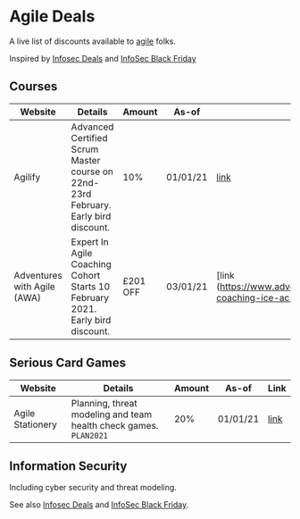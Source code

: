 # Agile Deals

A live list of discounts available to [agile](https://agilemanifesto.org/) folks.

Inspired by [Infosec Deals](https://github.com/instadoodledavid/Infosec-Deals-2020) and [InfoSec Black Friday](https://github.com/0x90n/InfoSec-Black-Friday)

## Courses

| Website | Details | Amount | As-of | Link |
| ------- | ------- | ---- | ----- | ---- |
| Agilify |Advanced Certified Scrum Master course on 22nd-23rd February. Early bird discount.  | 10% | 01/01/21 | [link](https://www.agilify.co.uk/events/advanced-certified-scrum-master-online-february-2021/) |
| Adventures with Agile (AWA) |Expert In Agile Coaching Cohort Starts 10 February 2021. Early bird discount.  | £201 OFF | 03/01/21 | [link (https://www.adventureswithagile.com/course/agile-coaching-ice-ac-expert-cohort-program/#APPLY) |

## Serious Card Games

| Website | Details | Amount | As-of | Link |
| ------- | ------- | ---- | ----- | ---- |
| Agile Stationery | Planning, threat modeling and team health check games. `PLAN2021`  | 20% | 01/01/21 | [link](https://agilestationery.co.uk/pages/planning-tools-for-software-delivery) |

## Information Security

Including cyber security and threat modeling.

See also [Infosec Deals](https://github.com/instadoodledavid/Infosec-Deals-2020) and [InfoSec Black Friday](https://github.com/0x90n/InfoSec-Black-Friday).
